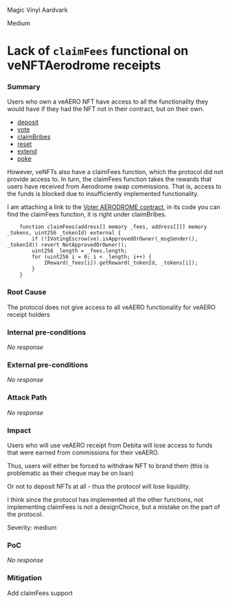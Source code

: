 Magic Vinyl Aardvark

Medium

# Lack of `claimFees` functional on veNFTAerodrome receipts

### Summary

Users who own a veAERO NFT have access to all the functionality they would have if they had the NFT not in their contract, but on their own.
- [deposit](https://github.com/sherlock-audit/2024-11-debita-finance-v3/blob/main/Debita-V3-Contracts/contracts/Non-Fungible-Receipts/veNFTS/Aerodrome/Receipt-veNFT.sol#L63)
- [vote](https://github.com/sherlock-audit/2024-11-debita-finance-v3/blob/main/Debita-V3-Contracts/contracts/Non-Fungible-Receipts/veNFTS/Aerodrome/Receipt-veNFT.sol#L113)
- [claimBribes](https://github.com/sherlock-audit/2024-11-debita-finance-v3/blob/main/Debita-V3-Contracts/contracts/Non-Fungible-Receipts/veNFTS/Aerodrome/Receipt-veNFT.sol#L128)
- [reset](https://github.com/sherlock-audit/2024-11-debita-finance-v3/blob/main/Debita-V3-Contracts/contracts/Non-Fungible-Receipts/veNFTS/Aerodrome/Receipt-veNFT.sol#L144)
- [extend](https://github.com/sherlock-audit/2024-11-debita-finance-v3/blob/main/Debita-V3-Contracts/contracts/Non-Fungible-Receipts/veNFTS/Aerodrome/Receipt-veNFT.sol#L155)
- [poke](https://github.com/sherlock-audit/2024-11-debita-finance-v3/blob/main/Debita-V3-Contracts/contracts/Non-Fungible-Receipts/veNFTS/Aerodrome/Receipt-veNFT.sol#L169)

However, veNFTs also have a claimFees function, which the protocol did not provide access to. In turn, the claimFees function takes the rewards that users have received from Aerodrome swap commissions. That is, access to the funds is blocked due to insufficiently implemented functionality.

I am attaching a link to the [Voter AERODROME contract](https://basescan.org/address/0x16613524e02ad97eDfeF371bC883F2F5d6C480A5?__cf_chl_rt_tk=UwqGXqHRHZU0qYj.mG0xT4EcCF7ODY7sB1NDI4Q_js0-1732526377-1.0.1.1-Q8R50uZ2UoiiGCkEJKkA4v0.jrKrQmB8mpwJDi9KyU8#code), in its code you can find the claimFees function, it is right under claimBribes.

```solidity
    function claimFees(address[] memory _fees, address[][] memory _tokens, uint256 _tokenId) external {
        if (!IVotingEscrow(ve).isApprovedOrOwner(_msgSender(), _tokenId)) revert NotApprovedOrOwner();
        uint256 _length = _fees.length;
        for (uint256 i = 0; i < _length; i++) {
            IReward(_fees[i]).getReward(_tokenId, _tokens[i]);
        }
    }
```

### Root Cause

The protocol does not give access to all veAERO functionality for veAERO receipt holders

### Internal pre-conditions

_No response_

### External pre-conditions

_No response_

### Attack Path

_No response_

### Impact

Users who will use veAERO receipt from Debita will lose access to funds that were earned from commissions for their veAERO. 

Thus, users will either be forced to withdraw NFT to brand them (this is problematic as their cheque may be on loan)

Or not to deposit NFTs at all - thus the protocol will lose liquidity.

I think since the protocol has implemented all the other functions, not implementing claimFees is not a designChoice, but a mistake on the part of the protocol.

Severity: medium

### PoC

_No response_

### Mitigation

Add claimFees support